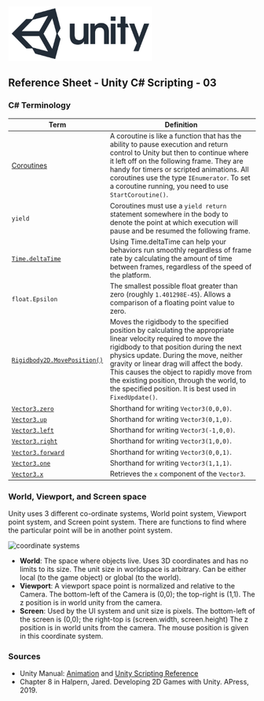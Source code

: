 

![unity logo](images/unity-logo-293w.png)

## Reference Sheet - Unity C# Scripting - 03



### C# Terminology

Term | Definition
--- | ---
[Coroutines](https://docs.unity3d.com/Manual/Coroutines.html) | A coroutine is like a function that has the ability to pause execution and return control to Unity but then to continue where it left off on the following frame. They are handy for timers or scripted animations. All coroutines use the type `IEnumerator`. To set a coroutine running, you need to use `StartCoroutine()`.
`yield` | Coroutines must use a `yield return` statement somewhere in the body to denote the point at which execution will pause and be resumed the following frame. 
[`Time.deltaTime`](https://unity3d.com/learn/tutorials/topics/scripting/delta-time?playlist=17117) | Using Time.deltaTime can help your behaviors run smoothly regardless of frame rate by calculating the amount of time between frames, regardless of the speed of the platform.
`float.Epsilon` | The smallest possible float greater than zero (roughly `1.401298E-45`). Allows a comparison of a floating point value to zero.
[`Rigidbody2D.MovePosition()`](https://docs.unity3d.com/ScriptReference/Rigidbody2D.MovePosition.html) | Moves the rigidbody to the specified position by calculating the appropriate linear velocity required to move the rigidbody to that position during the next physics update. During the move, neither gravity or linear drag will affect the body. This causes the object to rapidly move from the existing position, through the world, to the specified position. It is best used in `FixedUpdate()`.
[`Vector3.zero`](https://docs.unity3d.com/ScriptReference/Vector3.html) | Shorthand for writing `Vector3(0,0,0)`.
[`Vector3.up`](https://docs.unity3d.com/ScriptReference/Vector3.html) | Shorthand for writing `Vector3(0,1,0)`.
[`Vector3.left`](https://docs.unity3d.com/ScriptReference/Vector3.html) | Shorthand for writing `Vector3(-1,0,0)`.
[`Vector3.right`](https://docs.unity3d.com/ScriptReference/Vector3.html) | Shorthand for writing `Vector3(1,0,0)`.
[`Vector3.forward`](https://docs.unity3d.com/ScriptReference/Vector3.html) | Shorthand for writing `Vector3(0,0,1)`.
[`Vector3.one`](https://docs.unity3d.com/ScriptReference/Vector3.html) | Shorthand for writing `Vector3(1,1,1)`.
[`Vector3.x`](https://docs.unity3d.com/ScriptReference/Vector3.html) | Retrieves the `x` component of the `Vector3`.




### World, Viewport, and Screen space

Unity uses 3 different co-ordinate systems, World point system, Viewport point system, and Screen point system. There are functions to find where the particular point will be in another point system.

![coordinate systems](https://answers.unity.com/storage/temp/8053-spaces.jpg)

* **World**: The space where objects live. Uses 3D coordinates and has no limits to its size. The unit size in worldspace is arbitrary. Can be either local (to the game object) or global (to the world).
* **Viewport**: A viewport space point is normalized and relative to the Camera. The bottom-left of the Camera is (0,0); the top-right is (1,1). The z position is in world unity from the camera.
* **Screen**: Used by the UI system and unit size is pixels. The bottom-left of the screen is (0,0); the right-top is (screen.width, screen.height) The z position is in world units from the camera. The mouse position is given in this coordinate system.






### Sources
* Unity Manual: [Animation](https://docs.unity3d.com/Manual/AnimationSection.html) and [Unity Scripting Reference](https://docs.unity3d.com/ScriptReference/index.html)
* Chapter 8 in Halpern, Jared. Developing 2D Games with Unity. APress, 2019.
